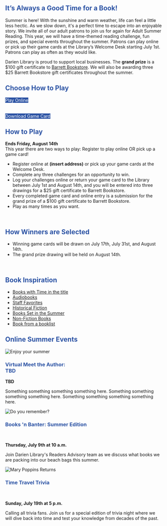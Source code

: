 <div class="row">
<div class="col-md-9">

<h2 style="color: #2C53A4;">It’s Always a Good Time for a Book!</h2>

Summer is here! With the sunshine and warm weather, life can feel a little less hectic. As we slow down, it's a perfect time to escape into an enjoyable story. We invite all of our adult patrons to join us for again for Adult Summer Reading. This year, we will have a time-themed reading challenge, fun prizes, and special events throughout the summer. Patrons can play online or pick up their game cards at the Library’s Welcome Desk starting July 1st. Patrons can play as often as they would like.

Darien Library is proud to support local businesses. The **grand prize** is a $100 gift certificate to [Barrett Bookstore](https://dar.to/2TUKaIw "Barrett Bookstore"). We will also be awarding three $25 Barrett Bookstore gift certificates throughout the summer.

</div>
<div class="col-md-3">

<h2 style="color: #2C53A4;">Choose How to Play</h2>
<a href="#" class="btn-u btn-primary" style="text-decoration:none; color:#fff; background-color:#2C53A4;">Play Online</a>
<br />
<br />
<br />
<a href="#" class="btn-u btn-primary" style="text-decoration:none; color:#fff; background-color:#2C53A4;">Download Game Card</a>
<br />
</div>
</div>

<div class="margin-bottom-20"></div>

<div class="row">
<div class="col-md-8">
<h2 style="color: #2C53A4;">How to Play</h2>

**Ends Friday, August 14th**<br />
This year there are two ways to play: Register to play online OR pick up a game card!

* Register online at **(insert address)** or pick up your game cards at the Welcome Desk.
* Complete any three challenges for an opportunity to win.
* Log your challenges online or return your game card to the Library between July 1st and August 14th, and you will be entered into three drawings for a $25 gift certificate to Barrett Bookstore.
* Every completed game card and online entry is a submission for the grand prize of a $100 gift certificate to Barrett Bookstore.
* Play as many times as you want.

<br />

<h2 style="color: #2C53A4;">How Winners are Selected</h2>

* Winning game cards will be drawn on July 17th, July 31st, and August 14th.
* The grand prize drawing will be held on August 14th.

<br />
</div>
<div class="col-md-4">

<h2 style="color: #2C53A4;">Book Inspiration</h2>

* [Books with Time in the title](https://dar.to/2XO6lUv "Books with Time in the title")
* [Audiobooks](https://dar.to/2ZOJpWi "Audiobooks")
* [Staff Favorites](https://dar.to/2R6Rfpf "Staff Favorites")
* [Historical Fiction](https://dar.to/2MJqrJ9 "Historical Fiction")
* [Books Set in the Summer](https://dar.to/2MGF5Rm "Books Set in the Summer")
* [Non-Fiction Books](https://dar.to/2XMoced "Non-Fiction Books")
* [Book from a booklist](https://dar.to/2WC7A6q "Book from a booklist")

</div>
</div>
<!-- <div class="row">
<div class="col-md-2">
	<img class="img-responsive center-block" src="/uploads/departments/youth/summer_reading/2019_jupiter_illustration.jpg" alt="Are we playing Drops of Jupiter yet?" />
	<img class="img-responsive center-block" src="/uploads/departments/youth/summer_reading/2019_star_illustrations.jpg" alt="Are we playing Drops of Jupiter yet?" />
</div>
<div class="col-md-3">
<h2 style="color: #2C53A4;">Book Inspiration</h2>

* [Books with Time in the title](https://dar.to/2XO6lUv "Books with Time in the title")
* [Audiobooks](https://dar.to/2ZOJpWi "Audiobooks")
* [Staff Favorites](https://dar.to/2R6Rfpf "Staff Favorites")
* [Historical Fiction](https://dar.to/2MJqrJ9 "Historical Fiction")
* [Books Set in the Summer](https://dar.to/2MGF5Rm "Books Set in the Summer")
* [Non-Fiction Books](https://dar.to/2XMoced "Non-Fiction Books")
* [Book from a booklist](https://dar.to/2WC7A6q "Book from a booklist")

</div>
</div> -->

<div class="margin-bottom-40"></div>

<h2 style="color: #2C53A4;">Online Summer Events</h2>

<div class="row">
<div class="col-md-4">

<img class="img-responsive center-block" src="/uploads/general_stock_photos/hat_book_blanket.jpg" alt="Enjoy your summer" />

<h3 style="color: #2C53A4;">Virtual Meet the Author: <br />TBD</h3>

**TBD**

Something something something something here. Something something something something here. Something something something something here.

</div>
<div class="col-md-4">

<img class="img-responsive center-block" src="/uploads/general_stock_photos/moon_lander.jpg" alt="Do you remember?" />

<h3 style="color: #2C53A4;">Books 'n Banter: Summer Edition</h3>

<br />

**Thursday, July 9th at 10 a.m.**

Join Darien Library's Readers Advisory team as we discuss what books we are packing into our beach bags this summer.

</div>
<div class="col-md-4">

<img class="img-responsive center-block" src="/uploads/departments/youth/2019/mary_poppins_returns.jpg" alt="Mary Poppins Returns" />

<h3 style="color: #2C53A4;">Time Travel Trivia</h3>

<br />

**Sunday, July 19th at 5 p.m.**

Calling all trivia fans. Join us for a special edition of trivia night where we will dive back into time and test your knowledge from decades of the past.

</div>
</div>
